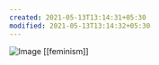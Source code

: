 ```yaml
---
created: 2021-05-13T13:14:31+05:30
modified: 2021-05-13T13:14:32+05:30
---
```


![Image](IMG_1620891869928.jpg)
[[feminism]]
